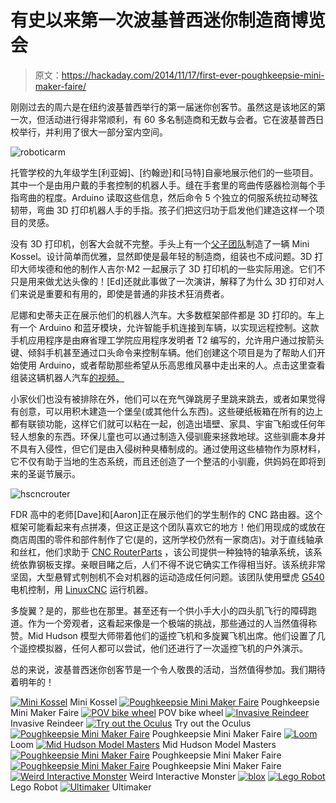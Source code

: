 # 有史以来第一次波基普西迷你制造商博览会

> 原文：<https://hackaday.com/2014/11/17/first-ever-poughkeepsie-mini-maker-faire/>

刚刚过去的周六是在纽约波基普西举行的第一届迷你创客节。虽然这是该地区的第一次，但活动进行得非常顺利，有 60 多名制造商和无数与会者。它在波基普西日校举行，并利用了很大一部分室内空间。

![roboticarm](img/5a0d08c8b18cbe7655266d72a590eba0.png)

托管学校的九年级学生[利亚姆]、[约翰逊]和[马特]自豪地展示他们的一些项目。其中一个是由用户戴的手套控制的机器人手。缝在手套里的弯曲传感器检测每个手指弯曲的程度。Arduino 读取这些信息，然后命令 5 个独立的伺服系统拉动琴弦韧带，弯曲 3D 打印机器人手的手指。孩子们把这归功于启发他们建造这样一个项目的灵感。

没有 3D 打印机，创客大会就不完整。手头上有一个[父子团队](http://yccny.org/kossel/index.html)制造了一辆 Mini Kossel。设计简单而优雅，显然即使是最年轻的制造商，组装也不成问题。3D 打印大师埃德和他的制作人吉尔·M2 一起展示了 3D 打印机的一些实际用途。它们不只是用来做尤达头像的！[Ed]还就此事做了一次演讲，解释了为什么 3D 打印对人们来说是重要和有用的，即使是普通的非技术狂消费者。

尼娜和史蒂夫正在展示他们的机器人汽车。大多数框架部件都是 3D 打印的。车上有一个 Arduino 和蓝牙模块，允许智能手机连接到车辆，以实现远程控制。这款手机应用程序是由麻省理工学院应用程序发明者 T2 编写的，允许用户通过按箭头键、倾斜手机甚至通过口头命令来控制车辆。他们创建这个项目是为了帮助人们开始使用 Arduino，或者帮助那些希望从乐高思维风暴中走出来的人。点击这里查看组装这辆机器人汽车[的视频。](https://www.youtube.com/watch?v=vdXRqMRkKbA)

小家伙们也没有被排除在外，他们可以在充气弹跳房子里跳来跳去，或者如果觉得有创意，可以用积木建造一个堡垒(或其他什么东西)。这些硬纸板箱在所有的边上都有联锁功能，这样它们就可以粘在一起，创造出墙壁、家具、宇宙飞船或任何年轻人想象的东西。环保儿童也可以通过制造入侵驯鹿来拯救地球。这些驯鹿本身并不具有入侵性，但它们是由入侵树种臭椿制成的。通过使用这些植物作为原材料，它不仅有助于当地的生态系统，而且还创造了一个整洁的小驯鹿，供妈妈在即将到来的圣诞节展示。

![hscncrouter](img/b5246c8e1e2492106d8b972167b13e96.png)

FDR 高中的老师[Dave]和[Aaron]正在展示他们的学生制作的 CNC 路由器。这个框架可能看起来有点拼凑，但这正是这个团队喜欢它的地方！他们用现成的或放在商店周围的零件和部件制作了它(是的，这所学校仍然有一家商店)。对于直线轴承和丝杠，他们求助于 [CNC RouterParts](http://www.cncrouterparts.com/) ，该公司提供一种独特的轴承系统，该系统依靠钢板支撑。亲眼目睹之后，人们不得不说它确实工作得相当好。该系统非常坚固，大型悬臂式刳刨机不会对机器的运动造成任何问题。该团队使用壁虎 [G540](http://www.geckodrive.com/geckodrive-step-motor-drives/g540.html) 电机控制，用 [LinuxCNC](http://linuxcnc.org/) 运行机器。

多旋翼？是的，那些也在那里。甚至还有一个供小手大小的四头肌飞行的障碍跑道。作为一个旁观者，这看起来像是一个极端的挑战，那些通过的人当然值得称赞。Mid Hudson 模型大师带着他们的遥控飞机和多旋翼飞机出席。他们设置了几个遥控模拟器，任何人都可以尝试，他们还进行了一次遥控飞机的户外演示。

总的来说，波基普西迷你创客节是一个令人敬畏的活动，当然值得参加。我们期待着明年的！

 [![Mini Kossel](img/82286e14a84c910fb108b3ef23ce5a9d.png "minikossel")](https://i0.wp.com/hackaday.com/wp-content/uploads/2014/11/minikossel.jpg?ssl=1) Mini Kossel [![Poughkeepsie Mini Maker Faire](img/f2c046da65c796b7e03a72c3878f6944.png "viewb")](https://i0.wp.com/hackaday.com/wp-content/uploads/2014/11/viewb.jpg?ssl=1) Poughkeepsie Mini Maker Faire [![POV bike wheel](img/1825d447c7a8fa32e7e1a747f9133629.png "povbike")](https://i0.wp.com/hackaday.com/wp-content/uploads/2014/11/povbike1.jpg?ssl=1) POV bike wheel [![Invasive Reindeer](img/d604642a68b2b98bda43ff9b642db6cd.png "raindeer")](https://i0.wp.com/hackaday.com/wp-content/uploads/2014/11/raindeer1.jpg?ssl=1) Invasive Reindeer [![Try out the Oculus](img/7ecfedd2513423e2046d80f706f9bf86.png "oculus")](https://i0.wp.com/hackaday.com/wp-content/uploads/2014/11/oculus1.jpg?ssl=1) Try out the Oculus [![Poughkeepsie Mini Maker Faire](img/9e97671286980025b1f267276823589f.png "viewa")](https://i0.wp.com/hackaday.com/wp-content/uploads/2014/11/viewa.jpg?ssl=1) Poughkeepsie Mini Maker Faire [![Loom](img/2bb65a3a9dcc91089c0d2ed4f60bc168.png "loom")](https://i0.wp.com/hackaday.com/wp-content/uploads/2014/11/loom.jpg?ssl=1) Loom [![Mid Hudson Model Masters](img/7909cdf9b568986e82760c70020f6e22.png "rcplanes")](https://i0.wp.com/hackaday.com/wp-content/uploads/2014/11/rcplanes1.jpg?ssl=1) Mid Hudson Model Masters [![Poughkeepsie Mini Maker Faire](img/c1944e647a0c5c7ca964fe214f781e79.png "viewc")](https://i0.wp.com/hackaday.com/wp-content/uploads/2014/11/viewc.jpg?ssl=1) Poughkeepsie Mini Maker Faire [![Poughkeepsie Mini Maker Faire](img/330c166ae83ac50760b3147c745e6575.png "viewd")](https://i0.wp.com/hackaday.com/wp-content/uploads/2014/11/viewd.jpg?ssl=1) Poughkeepsie Mini Maker Faire [![Weird Interactive Monster](img/1114c63c6f5698f510df26d178a2ce1f.png "weirdmonster")](https://i0.wp.com/hackaday.com/wp-content/uploads/2014/11/weirdmonster1.jpg?ssl=1) Weird Interactive Monster [![blox](img/9e21262ba64fc1d1f243cbe0f20cc8af.png "blox")](https://i0.wp.com/hackaday.com/wp-content/uploads/2014/11/blox.jpg?ssl=1)  [![Lego Robot](img/5398e5863453468ae364d8504a47ba73.png "lego")](https://i0.wp.com/hackaday.com/wp-content/uploads/2014/11/lego.jpg?ssl=1) Lego Robot [![Ultimaker](img/b01e056d72a9f8e66e656e2dc2a4f6f4.png "ultimaker")](https://i0.wp.com/hackaday.com/wp-content/uploads/2014/11/ultimaker.jpg?ssl=1) Ultimaker